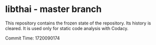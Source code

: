 # libthai - master branch

This repository contains the frozen state of the repository.
Its history is cleared. It is used only for static code
analysis with Codacy.

Commit Time: 1720090174